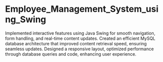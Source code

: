 # Employee_Management_System_using_Swing
Implemented interactive features using Java Swing for smooth navigation, form handling, and real-time content updates. Created an efficient MySQL database architecture that improved content retrieval speed, ensuring seamless updates. Designed a responsive layout, optimized performance through database queries and code, enhancing user experience.
